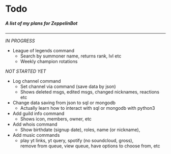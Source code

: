 # Todo
##### A list of my plans for ZeppelinBot
---

*IN PROGRESS*
- League of legends command
  - Search by summoner name, returns rank, lvl etc
  - Weekly champion rotations

*NOT STARTED YET*
- Log channel command
  - Set channel via command (save data by json)
  - Shows deleted msgs, edited msgs, changed nicknames, reactions etc
- Change data saving from json to sql or mongodb
  - Actually learn how to interact with sql or mongodb with python3
- Add guild info command
  - Shows icon, members, owner, etc
- Add whois command
  - Show birthdate (signup date), roles, name (or nickname), 
- Add music commands
  - play yt links, yt query, spotify (no soundcloud, gross),  
    remove from queue, view queue, have options to choose from, etc
